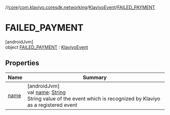 //[core](../../../../index.md)/[com.klaviyo.coresdk.networking](../../index.md)/[KlaviyoEvent](../index.md)/[FAILED_PAYMENT](index.md)

# FAILED_PAYMENT

[androidJvm]\
object [FAILED_PAYMENT](index.md) : [KlaviyoEvent](../index.md)

## Properties

| Name | Summary |
|---|---|
| [name](../name.md) | [androidJvm]<br>val [name](../name.md): [String](https://kotlinlang.org/api/latest/jvm/stdlib/kotlin/-string/index.html)<br>String value of the event which is recognized by Klaviyo as a registered event |

